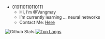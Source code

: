 - 010110110110111
  - Hi, I’m @Vangmay
  - I’m currently learning ... neural networks
  - Contact Me: [Here](mailto:vangmay.sachan16@gmail.com)

![Github Stats](https://github-readme-stats.vercel.app/api?username=Vangmay&show_icons=true&theme=tokyonight&count_private=true)
[![Top Langs](https://github-readme-stats.vercel.app/api/top-langs/?username=Vangmay&theme=material-palenight&layout=compact)](https://github.com/anuraghazra/github-readme-stats)

